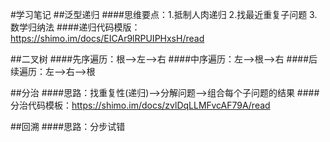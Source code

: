 #学习笔记
##泛型递归
####思维要点：1.抵制人肉递归 2.找最近重复子问题 3.数学归纳法
####递归代码模版：https://shimo.im/docs/EICAr9lRPUIPHxsH/read

##二叉树
####先序遍历：根-->左-->右
####中序遍历：左-->根-->右
####后续遍历：左-->右-->根

##分治
####思路：找重复性(递归)-->分解问题-->组合每个子问题的结果
####分治代码模板：https://shimo.im/docs/zvlDqLLMFvcAF79A/read

##回溯
####思路：分步试错

